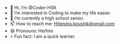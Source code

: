 - 👋 Hi, I’m @Coder-HSK
- 👀 I’m interested in Coding to make my life easier.
- 🌱 I’m currently a high school senior.
- 📫 How to reach me: Hitendra.koushik@gmail.com
- 😄 Pronouns: He/him
- ⚡ Fun fact: I am a quick learner. 

<!---
Coder-HSK/Coder-HSK is a ✨ special ✨ repository because its `README.md` (this file) appears on your GitHub profile.
You can click the Preview link to take a look at your changes.
--->
